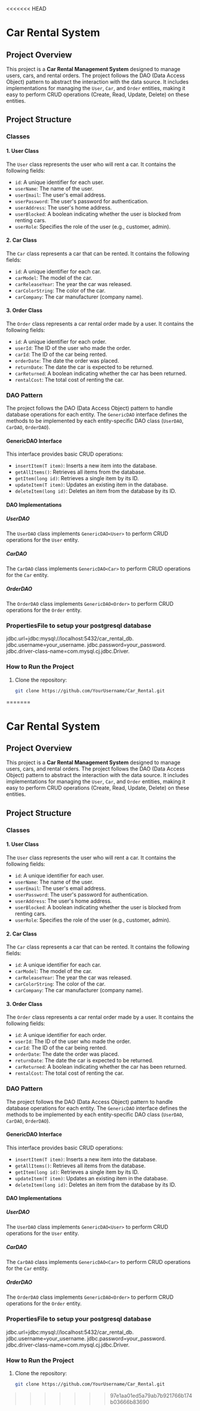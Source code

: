 <<<<<<< HEAD
# Car Rental System

## Project Overview

This project is a **Car Rental Management System** designed to manage users, cars, and rental orders. The project follows the DAO (Data Access Object) pattern to abstract the interaction with the data source. It includes implementations for managing the `User`, `Car`, and `Order` entities, making it easy to perform CRUD operations (Create, Read, Update, Delete) on these entities.

## Project Structure

### Classes

#### 1. **User Class**
The `User` class represents the user who will rent a car. It contains the following fields:
- `id`: A unique identifier for each user.
- `userName`: The name of the user.
- `userEmail`: The user's email address.
- `userPassword`: The user's password for authentication.
- `userAddress`: The user's home address.
- `userBlocked`: A boolean indicating whether the user is blocked from renting cars.
- `userRole`: Specifies the role of the user (e.g., customer, admin).

#### 2. **Car Class**
The `Car` class represents a car that can be rented. It contains the following fields:
- `id`: A unique identifier for each car.
- `carModel`: The model of the car.
- `carReleaseYear`: The year the car was released.
- `carColorString`: The color of the car.
- `carCompany`: The car manufacturer (company name).

#### 3. **Order Class**
The `Order` class represents a car rental order made by a user. It contains the following fields:
- `id`: A unique identifier for each order.
- `userId`: The ID of the user who made the order.
- `carId`: The ID of the car being rented.
- `orderDate`: The date the order was placed.
- `returnDate`: The date the car is expected to be returned.
- `carReturned`: A boolean indicating whether the car has been returned.
- `rentalCost`: The total cost of renting the car.

### DAO Pattern

The project follows the DAO (Data Access Object) pattern to handle database operations for each entity. The `GenericDAO` interface defines the methods to be implemented by each entity-specific DAO class (`UserDAO`, `CarDAO`, `OrderDAO`).

#### GenericDAO Interface
This interface provides basic CRUD operations:
- `insertItem(T item)`: Inserts a new item into the database.
- `getAllItems()`: Retrieves all items from the database.
- `getItem(long id)`: Retrieves a single item by its ID.
- `updateItem(T item)`: Updates an existing item in the database.
- `deleteItem(long id)`: Deletes an item from the database by its ID.

#### DAO Implementations

##### **UserDAO**
The `UserDAO` class implements `GenericDAO<User>` to perform CRUD operations for the `User` entity.

##### **CarDAO**
The `CarDAO` class implements `GenericDAO<Car>` to perform CRUD operations for the `Car` entity.

##### **OrderDAO**
The `OrderDAO` class implements `GenericDAO<Order>` to perform CRUD operations for the `Order` entity.

### PropertiesFile to setup your postgresql database
jdbc.url=jdbc:mysql://localhost:5432/car_rental_db.
jdbc.username=your_username.
jdbc.password=your_password.
jdbc.driver-class-name=com.mysql.cj.jdbc.Driver.



### How to Run the Project

1. Clone the repository:
   ```bash
   git clone https://github.com/YourUsername/Car_Rental.git
=======
# Car Rental System

## Project Overview

This project is a **Car Rental Management System** designed to manage users, cars, and rental orders. The project follows the DAO (Data Access Object) pattern to abstract the interaction with the data source. It includes implementations for managing the `User`, `Car`, and `Order` entities, making it easy to perform CRUD operations (Create, Read, Update, Delete) on these entities.

## Project Structure

### Classes

#### 1. **User Class**
The `User` class represents the user who will rent a car. It contains the following fields:
- `id`: A unique identifier for each user.
- `userName`: The name of the user.
- `userEmail`: The user's email address.
- `userPassword`: The user's password for authentication.
- `userAddress`: The user's home address.
- `userBlocked`: A boolean indicating whether the user is blocked from renting cars.
- `userRole`: Specifies the role of the user (e.g., customer, admin).

#### 2. **Car Class**
The `Car` class represents a car that can be rented. It contains the following fields:
- `id`: A unique identifier for each car.
- `carModel`: The model of the car.
- `carReleaseYear`: The year the car was released.
- `carColorString`: The color of the car.
- `carCompany`: The car manufacturer (company name).

#### 3. **Order Class**
The `Order` class represents a car rental order made by a user. It contains the following fields:
- `id`: A unique identifier for each order.
- `userId`: The ID of the user who made the order.
- `carId`: The ID of the car being rented.
- `orderDate`: The date the order was placed.
- `returnDate`: The date the car is expected to be returned.
- `carReturned`: A boolean indicating whether the car has been returned.
- `rentalCost`: The total cost of renting the car.

### DAO Pattern

The project follows the DAO (Data Access Object) pattern to handle database operations for each entity. The `GenericDAO` interface defines the methods to be implemented by each entity-specific DAO class (`UserDAO`, `CarDAO`, `OrderDAO`).

#### GenericDAO Interface
This interface provides basic CRUD operations:
- `insertItem(T item)`: Inserts a new item into the database.
- `getAllItems()`: Retrieves all items from the database.
- `getItem(long id)`: Retrieves a single item by its ID.
- `updateItem(T item)`: Updates an existing item in the database.
- `deleteItem(long id)`: Deletes an item from the database by its ID.

#### DAO Implementations

##### **UserDAO**
The `UserDAO` class implements `GenericDAO<User>` to perform CRUD operations for the `User` entity.

##### **CarDAO**
The `CarDAO` class implements `GenericDAO<Car>` to perform CRUD operations for the `Car` entity.

##### **OrderDAO**
The `OrderDAO` class implements `GenericDAO<Order>` to perform CRUD operations for the `Order` entity.

### PropertiesFile to setup your postgresql database
jdbc.url=jdbc:mysql://localhost:5432/car_rental_db.
jdbc.username=your_username.
jdbc.password=your_password.
jdbc.driver-class-name=com.mysql.cj.jdbc.Driver.



### How to Run the Project

1. Clone the repository:
   ```bash
   git clone https://github.com/YourUsername/Car_Rental.git
>>>>>>> 97e1aa01ed5a79ab7b921766b174b03666b83690

